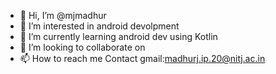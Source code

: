 - 👋 Hi, I’m @mjmadhur
- 👀 I’m interested in android devolpment
- 🌱 I’m currently learning android dev using Kotlin
- 💞️ I’m looking to collaborate on 
- 📫 How to reach me Contact gmail:madhurj.ip.20@nitj.ac.in

<!---
mjmadhur/mjmadhur is a ✨ special ✨ repository because its `README.md` (this file) appears on your GitHub profile.
You can click the Preview link to take a look at your changes.
--->
